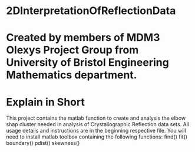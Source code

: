 # 2DInterpretationOfReflectionData

# Created by members of MDM3 Olexys Project Group from University of Bristol Engineering Mathematics department.

# Explain in Short
 This project contains the matlab function to create and analysis the elbow shap cluster needed in analysis of Crystallographic Reflection data sets.
 All usage details and instructions are in the beginning respective file.
 You will need to install matlab toolbox containing the following functions:
     find()
     fit()
     boundary()
     pdist()
     skewness()
     
